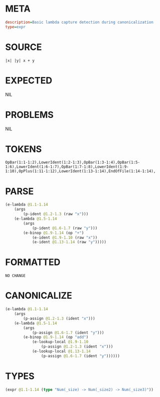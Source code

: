 # META
~~~ini
description=Basic lambda capture detection during canonicalization
type=expr
~~~
# SOURCE
~~~roc
|x| |y| x + y
~~~
# EXPECTED
NIL
# PROBLEMS
NIL
# TOKENS
~~~zig
OpBar(1:1-1:2),LowerIdent(1:2-1:3),OpBar(1:3-1:4),OpBar(1:5-1:6),LowerIdent(1:6-1:7),OpBar(1:7-1:8),LowerIdent(1:9-1:10),OpPlus(1:11-1:12),LowerIdent(1:13-1:14),EndOfFile(1:14-1:14),
~~~
# PARSE
~~~clojure
(e-lambda @1.1-1.14
	(args
		(p-ident @1.2-1.3 (raw "x")))
	(e-lambda @1.5-1.14
		(args
			(p-ident @1.6-1.7 (raw "y")))
		(e-binop @1.9-1.14 (op "+")
			(e-ident @1.9-1.10 (raw "x"))
			(e-ident @1.13-1.14 (raw "y")))))
~~~
# FORMATTED
~~~roc
NO CHANGE
~~~
# CANONICALIZE
~~~clojure
(e-lambda @1.1-1.14
	(args
		(p-assign @1.2-1.3 (ident "x")))
	(e-lambda @1.5-1.14
		(args
			(p-assign @1.6-1.7 (ident "y")))
		(e-binop @1.9-1.14 (op "add")
			(e-lookup-local @1.9-1.10
				(p-assign @1.2-1.3 (ident "x")))
			(e-lookup-local @1.13-1.14
				(p-assign @1.6-1.7 (ident "y"))))))
~~~
# TYPES
~~~clojure
(expr @1.1-1.14 (type "Num(_size) -> Num(_size2) -> Num(_size3)"))
~~~
